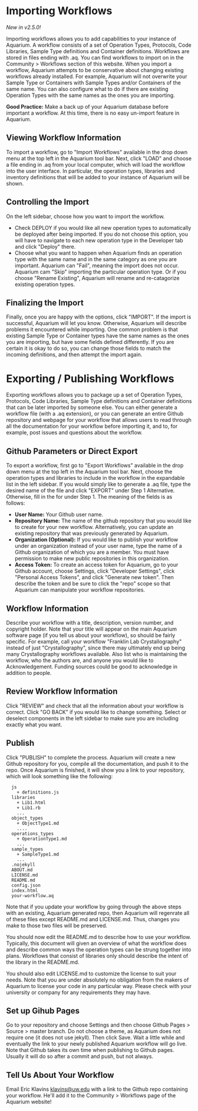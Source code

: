 Importing Workflows
===

_New in v2.5.0!_

Importing workflows allows you to add capabilities to your instance of Aquarium.
A workflow consists of a set of Operation Types, Protocols, Code Libraries, Sample Type definitions and Container definitions.
Workflows are stored in files ending with .aq.
You can find workflows to import on in the Community &gt; Workflows section of this website.
When you import a workflow, Aquarium attempts to be conservative about changing existing workflows already installed.
For example, Aquarium will not overwrite your Sample Type or Containers with Sample Types and/or Containers of the same name.
You can also configure what to do if there are existing Operation Types with the same names as the ones you are importing.

**Good Practice:** Make a back up of your Aquarium database before important a workflow. At this time, there is no easy
  un-import feature in Aquarium.

Viewing Workflow Information
---

To import a workflow, go to "Import Workflows" available in the drop down menu at the top left in the Aquarium tool bar.
Next, click "LOAD" and choose a file ending in .aq from your local computer, which will load the workflow into the user interface.
In particular, the operation types, libraries and inventory definitions that will be added to your instance of Aquarium will be shown.

Controlling the Import
---

On the left sidebar, choose how you want to import the workflow.
- Check DEPLOY if you would like all new operation types to automatically be deployed after being imported.
      If you do not choose this option, you will have to navigate to each new operation type in the Developer tab and
      click "Deploy" there.
- Choose what you want to happen when Aquarium finds an operation type with the same name and in the same category
      as one you are important. Aquarium can "Fail", meaning the import does not occur. Aquarium cam "Skip" importing the
      particular operation type. Or if you choose "Rename Existing", Aquarium will rename and re-catagorize existing operation types.

Finalizing the Import
---

Finally, once you are happy with the options, click "IMPORT". If the import is successful, Aquarium will let you know. Otherwise,
Aquarium will describe problems it encountered while importing. One common problem is that existing Sample Type or Container types
have the same names as the ones you are importing, but have some fields defined differently. If you are certain it is okay to do so,
you can change those fields to match the incoming definitions, and then attempt the import again.

Exporting / Publishing Workflows
===

Exporting workflows allows you to package up a set of Operation Types, Protocols, Code Libraries, Sample Type definitions and Container definitions that can be later imported by someone else. You can either generate a workflow file (with a .aq extension), or you can generate an entire Github repository and webpage for your workflow that allows users to read through all the documentation for your workflow before importing it, and to, for example, post issues and questions about the workflow.

Github Parameters or Direct Export
---

To export a workflow, first go to "Export Workflows" available in the drop down menu at the top left in the Aquarium tool bar.
Next, choose the operation types and libraries to include in the workflow in the expandable list in the left sidebar.
If you would simply like to generate a .aq file, type the desired name of the file and click "EXPORT" under Step 1 Alternative.
Otherwise, fill in the for under Step 1. The meaning of the fields is as follows:
- **User Name:** Your Github user name.
- **Repository Name:** The name of the github repository that you would like to create for your new workflow. Alternatively, you can
      update an existing repository that was previously generated by Aquarium.
- **Organization (Optional):** If you would like to publish your workflow under an organization instead of your user name, type the name of a Github
    organization of which you are a member. You must have permission to make new public repositories in this organization.
- **Access Token:** To create an access token for Aquarium, go to your Github account, choose Settings, click "Developer Settings",
    click "Personal Access Tokens", and click "Generate new token". Then describe the token and be sure to click the "repo"
    scope so that Aquarium can manipulate your workflow repositories.

Workflow Information
---

Describe your workflow with a title, description, version number, and copyright holder.
Note that your title will appear on the main Aquarium software page (if you tell us about your workflow), so should be fairly specific.
For example, call your workflow "Franklin Lab Crystallography" instead of just "Crystallography", since there may ultimately end up
being many Crystallography workflows available. Also list who is maintaining the workflow, who the authors are, and anyone you would like to Acknowledgement. Funding sources could be good to acknowledge in addition to people.

Review Workflow Information
---

Click "REVIEW" and check that all the information about your workflow is correct. Click "GO BACK" if you would like to change something. Select or deselect components in the left sidebar to make sure you are including exactly what you want.

Publish
---

Click "PUBLISH" to complete the process. Aquarium will create a new Github repository for you, compile all the documentation, and push it to the repo. Once Aquarium is finished, it will show you a link to your repository, which will look something like the following:

      js
        + definitions.js
      libraries
        + Lib1.html
        + Lib1.rb
        ...
      object_types
        + ObjectType1.md
        ....
      operations_types
        + OperationType1.md
        ...
      sample_types
        + SampleType1.md
        ...
      .nojekyll
      ABOUT.md
      LICENSE.md
      README.md
      config.json
      index.html
      your-workflow.aq

Note that if you update your workflow by going through the above steps with an existing, Aquarium generated repo, then Aquarium will regenrate all of these files except README.md and LICENSE.md. Thus, changes you make to those two files will be preserved.

You should now edit the README.md to describe how to use your workflow. Typically, this document will given an overview of what the workflow does and describe common ways the operation types can be strung together into plans. Workflows that consist of libraries only should describe the intent of the library in the README.md.

You should also edit LICENSE.md to customize the license to suit your needs. Note that you are under absolutely no obligation from the makers of Aquarium to license your code in any particular way. Please check with your university or company for any requirements they may have.

Set up Gihub Pages
---

Go to your repository and choose Settings and then choose Github Pages &gt; Source &gt; master branch. Do not choose a theme, as Aquarium does not require one (it does not use jekyll). Then click Save. Wait a little while and eventually the link to your newly published Aquarium workflow will go live. Note that Github takes its own time when publishing to Github pages. Usually it will do so after a commit and push, but not always.

Tell Us About Your Workflow
---

Email Eric Klavins <klavins@uw.edu> with a link to the Github repo containing your workflow. He'll add it to the Community &gt; Workflows page of the Aquarium website!
